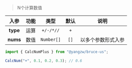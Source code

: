 > N个计算数值

入参|功能|类型|默认|说明
:-:|:-:|:-:|:-:|-
**type**|运算|`+/-/*//`|`+`
**nums**|数值|`Number[]`|`[]`|以多个参数形式入参

```js
import { CalcNumPlus } from "@yangzw/bruce-us";

CalcNum("+", 0.1, 0.2, 0.3); // 0.6
```